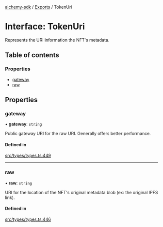 [alchemy-sdk](../README.md) / [Exports](../modules.md) / TokenUri

# Interface: TokenUri

Represents the URI information the NFT's metadata.

## Table of contents

### Properties

- [gateway](TokenUri.md#gateway)
- [raw](TokenUri.md#raw)

## Properties

### gateway

• **gateway**: `string`

Public gateway URI for the raw URI. Generally offers better performance.

#### Defined in

[src/types/types.ts:449](https://github.com/alchemyplatform/alchemy-sdk-js/blob/c3fdebb/src/types/types.ts#L449)

___

### raw

• **raw**: `string`

URI for the location of the NFT's original metadata blob (ex: the original
IPFS link).

#### Defined in

[src/types/types.ts:446](https://github.com/alchemyplatform/alchemy-sdk-js/blob/c3fdebb/src/types/types.ts#L446)
